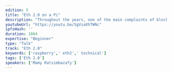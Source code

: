 ```yaml
---
edition: 5
title: "Eth 2.0 on a Pi"
description: "Throughout the years, one of the main complaints of blockchains and Ethereum has been how much energy it consumes to secure transactions. Thus, blockchain is often associated with energy waste in mainstream views. Eth 2.0 with its proof-of-stake consensus promises significantly improved energy consumption. It also brings back validation power to common hardware while proof-of-work increasingly requires interested parties to invest in specialized hardware, space and location. Let's dive together to see if the beacon chain holds those promises and run it on one of the most accessible hardware: the Raspberry Pi."
youtubeUrl: "https://youtu.be/SgVsaXhTWNc"
ipfsHash: ''
duration: 1064
expertise: "Beginner"
type: "Talk"
track: "Eth 2.0"
keywords: ['raspberry',' eth2',' technical']
tags: ['Eth 2.0']
speakers: ['Mamy Ratsimbazafy']
---
```

